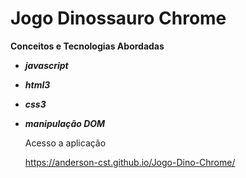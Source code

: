 # Jogo Dinossauro Chrome

**Conceitos e Tecnologias Abordadas**

- _**javascript**_

- _**html3**_

- _**css3**_

- _**manipulação DOM**_

  Acesso a aplicação 
  
  https://anderson-cst.github.io/Jogo-Dino-Chrome/

